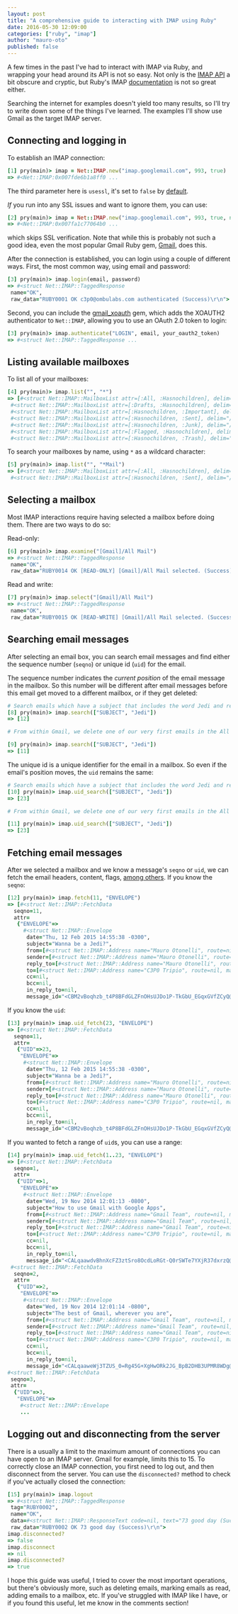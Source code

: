 ```yaml
---
layout: post
title: "A comprehensive guide to interacting with IMAP using Ruby"
date: 2016-05-30 12:09:00
categories: ["ruby", "imap"]
author: "mauro-oto"
published: false
---
```


A few times in the past I've had to interact with IMAP via Ruby, and wrapping
your head around its API is not so easy. Not only is the [IMAP API](https://tools.ietf.org/html/rfc3501)
a bit obscure and cryptic, but Ruby's IMAP [documentation](http://ruby-doc.org/stdlib-2.2.3/libdoc/net/imap/rdoc/Net/IMAP.html)
is not so great either.

Searching the internet for examples doesn't yield too many results, so I'll try
to write down some of the things I've learned. The examples I'll show use
Gmail as the target IMAP server.

<!--more-->

## Connecting and logging in

To establish an IMAP connection:

```ruby
[1] pry(main)> imap = Net::IMAP.new("imap.googlemail.com", 993, true)
=> #<Net::IMAP:0x007fde6b1a8ff0 ...
```

The third parameter here is `usessl`, it's set to `false` by
[default](https://github.com/ruby/ruby/blob/trunk/lib/net/imap.rb#L1065).

_If_ you run into any SSL issues and want to ignore them, you can use:

```ruby
[2] pry(main)> imap = Net::IMAP.new("imap.googlemail.com", 993, true, nil, false)
=> #<Net::IMAP:0x007fa1c77064b0 ...
```

which skips SSL verification. Note that while this is probably not such a good
idea, even the most popular Gmail Ruby gem,
[Gmail](https://github.com/gmailgem/gmail/blob/353ddcc8cc0c5b57ad1d3a412f11365ccc12b7d6/lib/gmail/client/base.rb#L26),
does this.

After the connection is established, you can login using a couple of different
ways. First, the most common way, using email and password:

```ruby
[3] pry(main)> imap.login(email, password)
=> #<struct Net::IMAP::TaggedResponse
 name="OK",
 raw_data="RUBY0001 OK c3p0@ombulabs.com authenticated (Success)\r\n">
```

Second, you can include the [gmail_xoauth](https://github.com/nfo/gmail_xoauth)
gem, which adds the XOAUTH2 authenticator to `Net::IMAP`, allowing you to use an
OAuth 2.0 token to login:

```ruby
[3] pry(main)> imap.authenticate("LOGIN", email, your_oauth2_token)
=> #<struct Net::IMAP::TaggedResponse ...
```

## Listing available mailboxes

To list all of your mailboxes:

```ruby
[4] pry(main)> imap.list("", "*")
=> [#<struct Net::IMAP::MailboxList attr=[:All, :Hasnochildren], delim="/", name="[Gmail]/All Mail">,
 #<struct Net::IMAP::MailboxList attr=[:Drafts, :Hasnochildren], delim="/", name="[Gmail]/Drafts">,
 #<struct Net::IMAP::MailboxList attr=[:Hasnochildren, :Important], delim="/", name="[Gmail]/Important">,
 #<struct Net::IMAP::MailboxList attr=[:Hasnochildren, :Sent], delim="/", name="[Gmail]/Sent Mail">,
 #<struct Net::IMAP::MailboxList attr=[:Hasnochildren, :Junk], delim="/", name="[Gmail]/Spam">,
 #<struct Net::IMAP::MailboxList attr=[:Flagged, :Hasnochildren], delim="/", name="[Gmail]/Starred">,
 #<struct Net::IMAP::MailboxList attr=[:Hasnochildren, :Trash], delim="/", name="[Gmail]/Trash">]
```

To search your mailboxes by name, using `*` as a wildcard character:

```ruby
[5] pry(main)> imap.list("", "*Mail")
=> [#<struct Net::IMAP::MailboxList attr=[:All, :Hasnochildren], delim="/", name="[Gmail]/All Mail">,
 #<struct Net::IMAP::MailboxList attr=[:Hasnochildren, :Sent], delim="/", name="[Gmail]/Sent Mail">]
```

## Selecting a mailbox

Most IMAP interactions require having selected a mailbox before doing them.
There are two ways to do so:

Read-only:

```ruby
[6] pry(main)> imap.examine("[Gmail]/All Mail")
=> #<struct Net::IMAP::TaggedResponse
 name="OK",
 raw_data="RUBY0014 OK [READ-ONLY] [Gmail]/All Mail selected. (Success)\r\n">
```

Read and write:

```ruby
[7] pry(main)> imap.select("[Gmail]/All Mail")
=> #<struct Net::IMAP::TaggedResponse
 name="OK",
 raw_data="RUBY0015 OK [READ-WRITE] [Gmail]/All Mail selected. (Success)\r\n">
```

## Searching email messages

After selecting an email box, you can search email messages and find either
the sequence number (`seqno`) or unique id (`uid`) for the email.

The sequence number indicates the *current position* of the email message in the
mailbox. So this number will be different after email messages before this email
get moved to a different mailbox, or if they get deleted:

```ruby
# Search emails which have a subject that includes the word Jedi and return the sequence number.
[8] pry(main)> imap.search(["SUBJECT", "Jedi"])
=> [12]

# From within Gmail, we delete one of our very first emails in the All Mail box and then make the same search we did before.

[9] pry(main)> imap.search(["SUBJECT", "Jedi"])
=> [11]
```

The unique id is a unique identifier for the email in a mailbox. So even if the
email's position moves, the `uid` remains the same:

```ruby
# Search emails which have a subject that includes the word Jedi and return the unique id.
[10] pry(main)> imap.uid_search(["SUBJECT", "Jedi"])
=> [23]

# From within Gmail, we delete one of our very first emails in the All Mail box and then make the same search we did before.

[11] pry(main)> imap.uid_search(["SUBJECT", "Jedi"])
=> [23]
```

## Fetching email messages

After we selected a mailbox and we know a message's `seqno` or `uid`, we can
fetch the email headers, content, flags, [among others](https://tools.ietf.org/html/rfc3501#page-57).
If you know the `seqno`:

```ruby
[12] pry(main)> imap.fetch(11, "ENVELOPE")
=> [#<struct Net::IMAP::FetchData
  seqno=11,
  attr=
   {"ENVELOPE"=>
     #<struct Net::IMAP::Envelope
      date="Thu, 12 Feb 2015 14:55:38 -0300",
      subject="Wanna be a Jedi?",
      from=[#<struct Net::IMAP::Address name="Mauro Otonelli", route=nil, mailbox="mauro", host="ombulabs.com">],
      sender=[#<struct Net::IMAP::Address name="Mauro Otonelli", route=nil, mailbox="mauro", host="ombulabs.com">],
      reply_to=[#<struct Net::IMAP::Address name="Mauro Otonelli", route=nil, mailbox="mauro", host="ombulabs.com">],
      to=[#<struct Net::IMAP::Address name="C3P0 Tripio", route=nil, mailbox="c3p0", host="ombulabs.com">],
      cc=nil,
      bcc=nil,
      in_reply_to=nil,
      message_id="<CBM2vBoqhzb_t4P8BFdGLZFnOHsUJDo1P-TkGbU_EGqxGVfZCyQ@mail.gmail.com>">}>]
```

If you know the `uid`:

```ruby
[13] pry(main)> imap.uid_fetch(23, "ENVELOPE")
=> [#<struct Net::IMAP::FetchData
  seqno=11,
  attr=
   {"UID"=>23,
    "ENVELOPE"=>
     #<struct Net::IMAP::Envelope
      date="Thu, 12 Feb 2015 14:55:38 -0300",
      subject="Wanna be a Jedi?",
      from=[#<struct Net::IMAP::Address name="Mauro Otonelli", route=nil, mailbox="mauro", host="ombulabs.com">],
      sender=[#<struct Net::IMAP::Address name="Mauro Otonelli", route=nil, mailbox="mauro", host="ombulabs.com">],
      reply_to=[#<struct Net::IMAP::Address name="Mauro Otonelli", route=nil, mailbox="mauro", host="ombulabs.com">],
      to=[#<struct Net::IMAP::Address name="C3P0 Tripio", route=nil, mailbox="c3p0", host="ombulabs.com">],
      cc=nil,
      bcc=nil,
      in_reply_to=nil,
      message_id="<CBM2vBoqhzb_t4P8BFdGLZFnOHsUJDo1P-TkGbU_EGqxGVfZCyQ@mail.gmail.com>">}>]
```

If you wanted to fetch a range of `uid`s, you can use a range:

```ruby
[14] pry(main)> imap.uid_fetch(1..23, "ENVELOPE")
=> [#<struct Net::IMAP::FetchData
  seqno=1,
  attr=
   {"UID"=>1,
    "ENVELOPE"=>
     #<struct Net::IMAP::Envelope
      date="Wed, 19 Nov 2014 12:01:13 -0800",
      subject="How to use Gmail with Google Apps",
      from=[#<struct Net::IMAP::Address name="Gmail Team", route=nil, mailbox="mail-noreply", host="google.com">],
      sender=[#<struct Net::IMAP::Address name="Gmail Team", route=nil, mailbox="mail-noreply", host="google.com">],
      reply_to=[#<struct Net::IMAP::Address name="Gmail Team", route=nil, mailbox="mail-noreply", host="google.com">],
      to=[#<struct Net::IMAP::Address name="C3P0 Tripio", route=nil, mailbox="c3p0", host="ombulabs.com">],
      cc=nil,
      bcc=nil,
      in_reply_to=nil,
      message_id="<CALqaawdvBhnXcFZ3ztSro8OcdLoRGt-Q0rSWTe7YXjR37dxrzQ@mail.gmail.com>">}>,
 #<struct Net::IMAP::FetchData
  seqno=2,
  attr=
   {"UID"=>2,
    "ENVELOPE"=>
     #<struct Net::IMAP::Envelope
      date="Wed, 19 Nov 2014 12:01:14 -0800",
      subject="The best of Gmail, wherever you are",
      from=[#<struct Net::IMAP::Address name="Gmail Team", route=nil, mailbox="mail-noreply", host="google.com">],
      sender=[#<struct Net::IMAP::Address name="Gmail Team", route=nil, mailbox="mail-noreply", host="google.com">],
      reply_to=[#<struct Net::IMAP::Address name="Gmail Team", route=nil, mailbox="mail-noreply", host="google.com">],
      to=[#<struct Net::IMAP::Address name="C3P0 Tripio", route=nil, mailbox="c3p0", host="ombulabs.com">],
      cc=nil,
      bcc=nil,
      in_reply_to=nil,
      message_id="<CALqaaweWj3TZUS_0=Rg45G+XgHwORk2JG_BpB2DHB3UPMR8WDg@mail.gmail.com>">}>,
#<struct Net::IMAP::FetchData
 seqno=3,
 attr=
  {"UID"=>3,
   "ENVELOPE"=>
    #<struct Net::IMAP::Envelope
    ...
```

## Logging out and disconnecting from the server

There is a usually a limit to the maximum amount of connections you can have
open to an IMAP server. Gmail for example, limits this to 15.
To correctly close an IMAP connection, you first need to log out, and then
disconnect from the server. You can use the `disconnected?` method to check
if you've actually closed the connection:

```ruby
[15] pry(main)> imap.logout
=> #<struct Net::IMAP::TaggedResponse
 tag="RUBY0002",
 name="OK",
 data=#<struct Net::IMAP::ResponseText code=nil, text="73 good day (Success)">,
 raw_data="RUBY0002 OK 73 good day (Success)\r\n">
imap.disconnected?
=> false
imap.disconnect
=> nil
imap.disconnected?
=> true
```

I hope this guide was useful, I tried to cover the most important operations,
but there's obviously more, such as deleting emails, marking emails as read,
adding emails to a mailbox, etc. If you've struggled with IMAP like I have, or
if you found this useful, let me know in the comments section!
